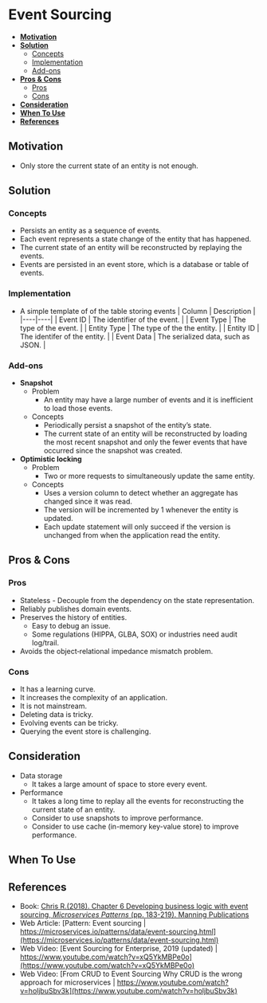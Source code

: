 # Event Sourcing

- [**Motivation**](#motivation)
- [**Solution**](#solution)
   - [Concepts](#concepts)
   - [Implementation](#implementation)
   - [Add-ons](#add-ons)
- [**Pros & Cons**](#pros--cons)
   - [Pros](#pros)
   - [Cons](#cons)
- [**Consideration**](#consideration)
- [**When To Use**](#when-to-use)
- [**References**](#references)
   

## Motivation
- Only store the current state of an entity is not enough.

## Solution
### Concepts
- Persists an entity as a sequence of events.
- Each event represents a state change of the entity that has happened.
- The current state of an entity will be reconstructed by replaying the events.
- Events are persisted in an event store, which is a database or table of events.

### Implementation
- A simple template of of the table storing events
  | Column | Description |
  |----|----|
  | Event ID | The identifier of the event. |
  | Event Type | The type of the event. |
  | Entity Type | The type of the the entity. |
  | Entity ID | The identifer of the entity. |
  | Event Data | The serialized data, such as JSON. |

### Add-ons
- **Snapshot**
   - Problem
      - An entity may have a large number of events and it is inefficient to load those events.
   - Concepts
      - Periodically persist a snapshot of the entity’s state.
      - The current state of an entity will be reconstructed by loading the most recent snapshot and only the fewer events that have occurred since the snapshot was created.
- **Optimistic locking**
   - Problem
      - Two or more requests to simultaneously update the same entity.
   - Concepts
      - Uses a version column to detect whether an aggregate has changed since it was read.
      - The version will be incremented by 1 whenever the entity is updated.
      - Each update statement will only succeed if the version is unchanged from when the application read the entity.
 
## Pros & Cons
### Pros
- Stateless - Decouple from the dependency on the state representation.
- Reliably publishes domain events.
- Preserves the history of entities.
   - Easy to debug an issue.
   - Some regulations (HIPPA, GLBA, SOX) or industries need audit log/trail.
- Avoids the object‑relational impedance mismatch problem.

### Cons
- It has a learning curve.
- It increases the complexity of an application.
- It is not mainstream.
- Deleting data is tricky.
- Evolving events can be tricky.
- Querying the event store is challenging.

## Consideration
- Data storage
   - It takes a large amount of space to store every event.
- Performance
   - It takes a long time to replay all the events for reconstructing the current state of an entity.
   - Consider to use snapshots to improve performance.
   - Consider to use cache (in-memory key-value store) to improve performance.

## When To Use
## References
- Book: [Chris R.(2018). Chapter 6 Developing business logic with event sourcing, *Microservices Patterns* (pp. 183-219). Manning Publications](https://www.manning.com/books/microservices-patterns)
- Web Article: [Pattern: Event sourcing | https://microservices.io/patterns/data/event-sourcing.html](https://microservices.io/patterns/data/event-sourcing.html)
- Web Video: [Event Sourcing for Enterprise, 2019 (updated) | https://www.youtube.com/watch?v=xQ5YkMBPe0o](https://www.youtube.com/watch?v=xQ5YkMBPe0o)
- Web Video: [From CRUD to Event Sourcing Why CRUD is the wrong approach for microservices | https://www.youtube.com/watch?v=holjbuSbv3k](https://www.youtube.com/watch?v=holjbuSbv3k)
